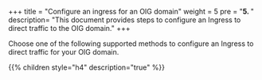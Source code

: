 +++
title = "Configure an ingress for an OIG domain"
weight = 5 
pre = "<b>5. </b>"
description=  "This document provides steps to configure an Ingress to direct traffic to the OIG domain."
+++

Choose one of the following supported methods to configure an Ingress to direct traffic for your OIG domain.

{{% children style="h4" description="true" %}}

